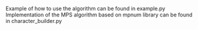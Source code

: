 Example of how to use the algorithm can be found in example.py
Implementation of the MPS algorithm based on mpnum library can be found in character_builder.py
